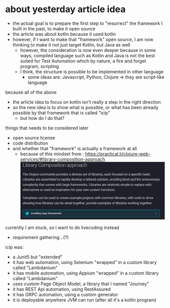 # about yesterday article idea

- the actual goal is to prepare the first step to "resurrect" the framework I built in the past, to make it open source
- the article was about kotlin because it used kotlin
- however, if I want to make that "framework" open source, I am now thinking to make it not just target Kotlin, but Java as well
  - however, the consideration is now even deeper because in some ways, compiled language such as Kotlin and Java is not the best suited for Test Automation which by nature, a fire and forget program, scripting
  - I think, the structure is possible to be implemented in other language
    - some ideas are: Javascript, Python, Clojure => they are script-like language 

because all of the above
- the article idea to focus on kotlin isn't really a step in the right direction
- so the new idea is to show what is possible, or what has been already possible by that framework that is called "icip"
  - but how do I do that?

things that needs to be considered later
- open source license
- code distribution
- and whether that "framework" is actually a framework at all
  - because of this mindset from : https://practical.li/clojure-web-services/#library-composition-approach
    ![lib-comp](lib-comp-approach.png)

currently I am stuck, so I want to do livecoding instead

- requirement gathering...(?)

icip was:
- a Junit5 but "extended"
- it has web automation, using Selenium "wrapped" in a custom library called "Lambdanium"
- it has mobile automation, using Appium "wrapped" in a custom library called "Lambdanium"
- uses custom Page Object Model, a library that I named "Journey"
- it has REST Api automation, using RestAssured
- it has GRPC automation, using a custom generator
- it is deployable anywhere JVM can run (after all it's a kotlin program)

